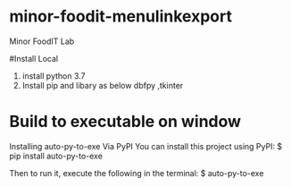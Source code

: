 # minor-foodit-menulinkexport
Minor FoodIT Lab

#Install Local
1) install python 3.7
2) Install pip and libary as below
   dbfpy ,tkinter

# Build to executable on window
Installing auto-py-to-exe Via PyPI
You can install this project using PyPI:
$ pip install auto-py-to-exe

Then to run it, execute the following in the terminal:
$ auto-py-to-exe